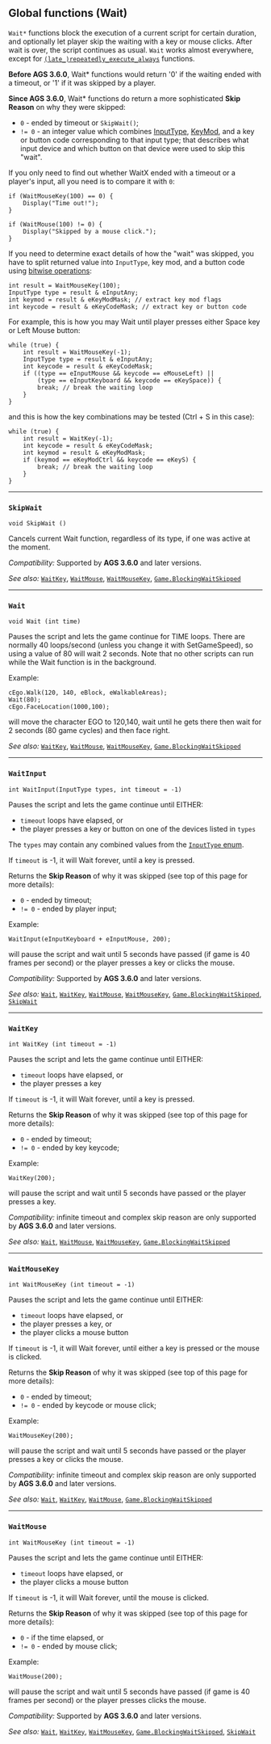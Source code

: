 ## Global functions (Wait)

`Wait*` functions block the execution of a current script for certain duration, and optionally let player skip the waiting with a key or mouse clicks. After wait is over, the script continues as usual. `Wait` works almost everywhere, except for [`(late_)repeatedly_execute_always`](https://github.com/adventuregamestudio/ags-manual/wiki/Globalfunctions_Event#repeatedly_execute_always) functions.

**Before AGS 3.6.0**, Wait* functions would return '0' if the waiting ended with a timeout, or '1' if it was skipped by a player.

**Since AGS 3.6.0**, Wait* functions do return a more sophisticated **Skip Reason** on why they were skipped:

- `0` - ended by timeout or `SkipWait()`;
- `!= 0` - an integer value which combines [InputType](StandardEnums#inputtype), [KeyMod](Keycodes#key-modifiers), and a key or button code corresponding to that input type; that describes what input device and which button on that device were used to skip this "wait".

If you only need to find out whether WaitX ended with a timeout or a player's input, all you need is to compare it with `0`:

```ags
if (WaitMouseKey(100) == 0) {
    Display("Time out!");
}

if (WaitMouse(100) != 0) {
    Display("Skipped by a mouse click.");
}
```

If you need to determine exact details of how the "wait" was skipped, you have to split returned value into `InputType`, key mod, and a button code using [bitwise operations](ScriptKeywords#operators):

```ags
int result = WaitMouseKey(100);
InputType type = result & eInputAny;
int keymod = result & eKeyModMask; // extract key mod flags
int keycode = result & eKeyCodeMask; // extract key or button code
```

For example, this is how you may Wait until player presses either Space key or Left Mouse button:

```ags
while (true) {
    int result = WaitMouseKey(-1);
    InputType type = result & eInputAny;
    int keycode = result & eKeyCodeMask;
    if ((type == eInputMouse && keycode == eMouseLeft) ||
        (type == eInputKeyboard && keycode == eKeySpace)) {
        break; // break the waiting loop
    }
}
```

and this is how the key combinations may be tested (Ctrl + S in this case):

```ags
while (true) {
    int result = WaitKey(-1);
    int keycode = result & eKeyCodeMask;
    int keymod = result & eKeyModMask;
    if (keymod == eKeyModCtrl && keycode == eKeyS) {
        break; // break the waiting loop
    }
}
```

---

### `SkipWait`

```ags
void SkipWait ()
```

Cancels current Wait function, regardless of its type, if one was active at the moment.

*Compatibility:* Supported by **AGS 3.6.0** and later versions.

*See also:* [`WaitKey`](Globalfunctions_Wait#waitkey),
[`WaitMouse`](Globalfunctions_Wait#waitmouse),
[`WaitMouseKey`](Globalfunctions_Wait#waitmousekey),
[`Game.BlockingWaitSkipped`](Game#gameblockingwaitskipped)

---

### `Wait`

```ags
void Wait (int time)
```

Pauses the script and lets the game continue for TIME loops. There are
normally 40 loops/second (unless you change it with SetGameSpeed), so
using a value of 80 will wait 2 seconds. Note that no other scripts can
run while the Wait function is in the background.

Example:

```ags
cEgo.Walk(120, 140, eBlock, eWalkableAreas);
Wait(80);
cEgo.FaceLocation(1000,100);
```

will move the character EGO to 120,140, wait until he gets there then
wait for 2 seconds (80 game cycles) and then face right.

*See also:* [`WaitKey`](Globalfunctions_Wait#waitkey),
[`WaitMouse`](Globalfunctions_Wait#waitmouse),
[`WaitMouseKey`](Globalfunctions_Wait#waitmousekey),
[`Game.BlockingWaitSkipped`](Game#gameblockingwaitskipped)

---

### `WaitInput`

```ags
int WaitInput(InputType types, int timeout = -1)
```

Pauses the script and lets the game continue until EITHER:

- `timeout` loops have elapsed, or
- the player presses a key or button on one of the devices listed in `types`

The `types` may contain any combined values from the [`InputType` enum](StandardEnums#inputtype).

If `timeout` is -1, it will Wait forever, until a key is pressed.

Returns the **Skip Reason** of why it was skipped (see top of this page for more details):

- `0` - ended by timeout;
- `!= 0` - ended by player input;

Example:

```ags
WaitInput(eInputKeyboard + eInputMouse, 200);
```

will pause the script and wait until 5 seconds have passed (if game is 40 frames per second) or the player
presses a key or clicks the mouse.

*Compatibility:* Supported by **AGS 3.6.0** and later versions.

*See also:* [`Wait`](Globalfunctions_Wait#wait), 
[`WaitKey`](Globalfunctions_Wait#waitkey), 
[`WaitMouse`](Globalfunctions_Wait#waitmouse),
[`WaitMouseKey`](Globalfunctions_Wait#waitmousekey),
[`Game.BlockingWaitSkipped`](Game#gameblockingwaitskipped),
[`SkipWait`](Globalfunctions_Wait#skipwait)

---

### `WaitKey`

```ags
int WaitKey (int timeout = -1)
```

Pauses the script and lets the game continue until EITHER:

- `timeout` loops have elapsed, or
- the player presses a key

If `timeout` is -1, it will Wait forever, until a key is pressed.

Returns the **Skip Reason** of why it was skipped (see top of this page for more details):

- `0` - ended by timeout;
- `!= 0` - ended by key keycode;

Example:

```ags
WaitKey(200);
```

will pause the script and wait until 5 seconds have passed or the player
presses a key.

*Compatibility:* infinite timeout and complex skip reason are only supported by **AGS 3.6.0** and later versions.

*See also:* [`Wait`](Globalfunctions_Wait#wait),
[`WaitMouse`](Globalfunctions_Wait#waitmouse),
[`WaitMouseKey`](Globalfunctions_Wait#waitmousekey),
[`Game.BlockingWaitSkipped`](Game#gameblockingwaitskipped)

---

### `WaitMouseKey`

```ags
int WaitMouseKey (int timeout = -1)
```

Pauses the script and lets the game continue until EITHER:

- `timeout` loops have elapsed, or
- the player presses a key, or
- the player clicks a mouse button

If `timeout` is -1, it will Wait forever, until either a key is pressed or the mouse is clicked.

Returns the **Skip Reason** of why it was skipped (see top of this page for more details):

- `0` - ended by timeout;
- `!= 0` - ended by keycode or mouse click;

Example:

```ags
WaitMouseKey(200);
```

will pause the script and wait until 5 seconds have passed or the player
presses a key or clicks the mouse.

*Compatibility:* infinite timeout and complex skip reason are only supported by **AGS 3.6.0** and later versions.

*See also:* [`Wait`](Globalfunctions_Wait#wait), 
[`WaitKey`](Globalfunctions_Wait#waitkey),
[`WaitMouse`](Globalfunctions_Wait#waitmouse),
[`Game.BlockingWaitSkipped`](Game#gameblockingwaitskipped)

---

### `WaitMouse`

```ags
int WaitMouseKey (int timeout = -1)
```

Pauses the script and lets the game continue until EITHER:

- `timeout` loops have elapsed, or
- the player clicks a mouse button

If `timeout` is -1, it will Wait forever, until the mouse is clicked.

Returns the **Skip Reason** of why it was skipped (see top of this page for more details):

- `0` - if the time elapsed, or 
- `!= 0` - ended by mouse click;

Example:

```ags
WaitMouse(200);
```

will pause the script and wait until 5 seconds have passed (if game is 40 frames per second) or the player
presses clicks the mouse.

*Compatibility:* Supported by **AGS 3.6.0** and later versions.

*See also:* [`Wait`](Globalfunctions_Wait#wait), 
[`WaitKey`](Globalfunctions_Wait#waitkey), 
[`WaitMouseKey`](Globalfunctions_Wait#waitmousekey),
[`Game.BlockingWaitSkipped`](Game#gameblockingwaitskipped),
[`SkipWait`](Globalfunctions_Wait#skipwait)